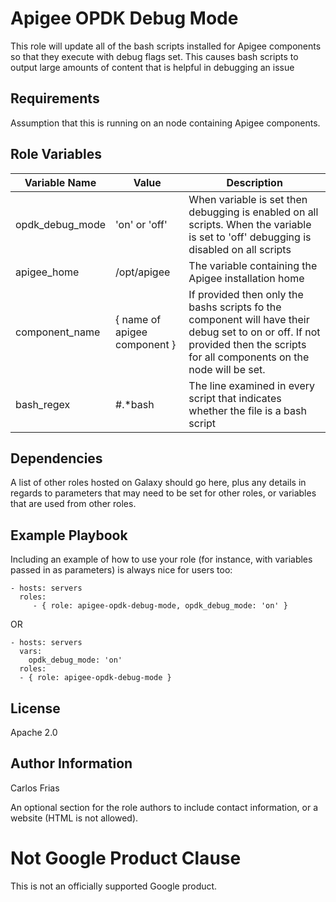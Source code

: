 # Apigee OPDK Debug Mode

This role will update all of the bash scripts installed for Apigee components so that they 
execute with debug flags set. This causes bash scripts to output large amounts of content 
that is helpful in debugging an issue

Requirements
------------

Assumption that this is running on an node containing Apigee components. 

Role Variables
--------------

| Variable Name | Value | Description |
| --- | --- | --- |
| opdk_debug_mode | 'on' or 'off' | When variable is set then debugging is enabled on all scripts. When the variable is set to 'off' debugging is disabled on all scripts |
| apigee_home | /opt/apigee | The variable containing the Apigee installation home |
| component_name | { name of apigee component } | If provided then only the bashs scripts fo the component will have their debug set to on or off. If not provided then the scripts for all components on the node will be set. |
| bash_regex | #.*bash | The line examined in every script that indicates whether the file is a bash script |  

Dependencies
------------

A list of other roles hosted on Galaxy should go here, plus any details in regards to parameters that may need to be set for other roles, or variables that are used from other roles.

Example Playbook
----------------

Including an example of how to use your role (for instance, with variables passed in as parameters) is always nice for users too:

    - hosts: servers
      roles:
         - { role: apigee-opdk-debug-mode, opdk_debug_mode: 'on' }
         
OR

    - hosts: servers
      vars: 
        opdk_debug_mode: 'on'
      roles:
      - { role: apigee-opdk-debug-mode }

License
-------

Apache 2.0

Author Information
------------------

Carlos Frias

An optional section for the role authors to include contact information, or a website (HTML is not allowed).
<!-- BEGIN Google Required Disclaimer -->

# Not Google Product Clause

This is not an officially supported Google product.
<!-- END Google Required Disclaimer -->
